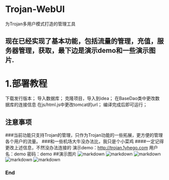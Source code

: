 # Trojan-WebUI
为Trojan多用户模式打造的管理工具


## 现在已经实现了基本功能，包括流量的管理，充值，服务器管理，获取，最下边是演示demo和一些演示图片.
# 1.部署教程
下载发行版本；
导入数据库；
克隆项目，导入到idea；
在BaseDao类中更改数据库的连接信息
在js/html.js中更改tomcat的url；
编译完成后即可运行；
## 注意事项
###当前功能只支持Trojan的管理，只作为Trojan功能的一些拓展，更方便的管理各个用户的流量。
###和一些机场大牛没办法比，我只是个小菜鸡
####一定记得更改上述信息，不然没办法连接的
演示demo：http://trojan.1yhego.com
用户名：demo
密码：demo
##演示图片
![markdown](http://qiniu.qxhua21.cn/trojanimg/trojanimg%20%281%29.png)
![markdown](http://qiniu.qxhua21.cn/trojanimg/trojanimg%20%282%29.png)
![markdown](http://qiniu.qxhua21.cn/trojanimg/trojanimg%20%283%29.png)
![markdown](http://qiniu.qxhua21.cn/trojanimg/trojanimg%20%284%29.png)
![markdown](http://qiniu.qxhua21.cn/trojanimg/trojanimg%20%285%29.png)



### End
